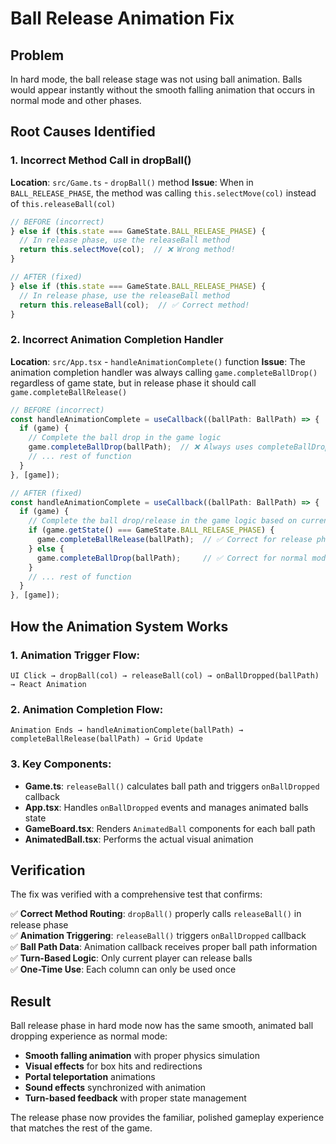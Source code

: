 # Ball Release Animation Fix

## Problem
In hard mode, the ball release stage was not using ball animation. Balls would appear instantly without the smooth falling animation that occurs in normal mode and other phases.

## Root Causes Identified

### 1. **Incorrect Method Call in dropBall()**
**Location**: `src/Game.ts` - `dropBall()` method
**Issue**: When in `BALL_RELEASE_PHASE`, the method was calling `this.selectMove(col)` instead of `this.releaseBall(col)`

```typescript
// BEFORE (incorrect)
} else if (this.state === GameState.BALL_RELEASE_PHASE) {
  // In release phase, use the releaseBall method
  return this.selectMove(col);  // ❌ Wrong method!
}

// AFTER (fixed)
} else if (this.state === GameState.BALL_RELEASE_PHASE) {
  // In release phase, use the releaseBall method
  return this.releaseBall(col);  // ✅ Correct method!
}
```

### 2. **Incorrect Animation Completion Handler**
**Location**: `src/App.tsx` - `handleAnimationComplete()` function
**Issue**: The animation completion handler was always calling `game.completeBallDrop()` regardless of game state, but in release phase it should call `game.completeBallRelease()`

```typescript
// BEFORE (incorrect)
const handleAnimationComplete = useCallback((ballPath: BallPath) => {
  if (game) {
    // Complete the ball drop in the game logic
    game.completeBallDrop(ballPath);  // ❌ Always uses completeBallDrop!
    // ... rest of function
  }
}, [game]);

// AFTER (fixed)
const handleAnimationComplete = useCallback((ballPath: BallPath) => {
  if (game) {
    // Complete the ball drop/release in the game logic based on current state
    if (game.getState() === GameState.BALL_RELEASE_PHASE) {
      game.completeBallRelease(ballPath);  // ✅ Correct for release phase!
    } else {
      game.completeBallDrop(ballPath);     // ✅ Correct for normal mode!
    }
    // ... rest of function
  }
}, [game]);
```

## How the Animation System Works

### 1. **Animation Trigger Flow**:
```
UI Click → dropBall(col) → releaseBall(col) → onBallDropped(ballPath) → React Animation
```

### 2. **Animation Completion Flow**:
```
Animation Ends → handleAnimationComplete(ballPath) → completeBallRelease(ballPath) → Grid Update
```

### 3. **Key Components**:
- **Game.ts**: `releaseBall()` calculates ball path and triggers `onBallDropped` callback
- **App.tsx**: Handles `onBallDropped` events and manages animated balls state
- **GameBoard.tsx**: Renders `AnimatedBall` components for each ball path
- **AnimatedBall.tsx**: Performs the actual visual animation

## Verification

The fix was verified with a comprehensive test that confirms:

✅ **Correct Method Routing**: `dropBall()` properly calls `releaseBall()` in release phase  
✅ **Animation Triggering**: `releaseBall()` triggers `onBallDropped` callback  
✅ **Ball Path Data**: Animation callback receives proper ball path information  
✅ **Turn-Based Logic**: Only current player can release balls  
✅ **One-Time Use**: Each column can only be used once  

## Result

Ball release phase in hard mode now has the same smooth, animated ball dropping experience as normal mode:

- **Smooth falling animation** with proper physics simulation
- **Visual effects** for box hits and redirections  
- **Portal teleportation** animations
- **Sound effects** synchronized with animation
- **Turn-based feedback** with proper state management

The release phase now provides the familiar, polished gameplay experience that matches the rest of the game.